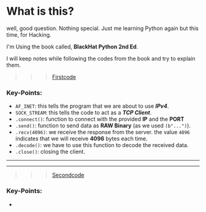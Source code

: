 # What is this?
well, good question. Nothing special. Just me learning Python again but this time, for Hacking.

I'm Using the book called, **BlackHat Python 2nd Ed**.

I will keep notes while following the codes from the book and try to explain them.

>>> [Firstcode](code1.py)
### Key-Points:
- `AF_INET`: this tells the program that we are about to use ***IPv4***.
- `SOCK_STREAM`: this tells the code to act as a ***TCP Client***.
- `.connect()`: function to connect with the provided **IP** and the **PORT**
- `.send()`: function to send data as **RAW Binary** (as we used `(b"...")`).
- `.recv(4096)`: we receive the response from the server. the value `4096` indicates that we will receive **4096** bytes each time.
- `.decode()`: we have to use this function to decode the received data.
- `.close()`: closing the client.

---
---

>>> [Secondcode](code2.py)
### Key-Points:
- 
